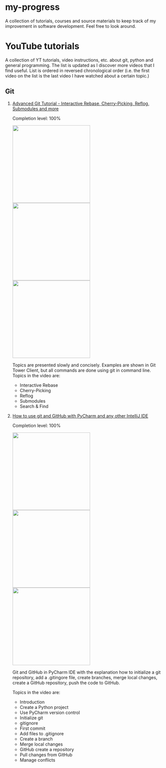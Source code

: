 # my-progress
A collection of tutorials, courses and source materials to keep track of my improvement in software development. Feel free to look around.



# YouTube tutorials

A collection of YT tutorials, video instructions, etc. about git, python and general programming. The list is updated as I discover more videos that I find useful. List is ordered in reversed chronological order (i.e. the first video on the list is the last video I have watched about a certain topic.)

## Git

1. [Advanced Git Tutorial - Interactive Rebase, Cherry-Picking, Reflog, Submodules and more](https://www.youtube.com/watch?v=qsTthZi23VE)

    Completion level: 100%
    
    <img src="https://user-images.githubusercontent.com/37661642/148548858-c854fb5b-2ede-4780-adf2-ca6ebb126f31.png" width="250"> <img src="https://user-images.githubusercontent.com/37661642/148550853-af24b14c-9469-4e27-bd0b-45a6e3dc3cca.png" width="250"> <img src="https://user-images.githubusercontent.com/37661642/148550905-305a6ace-c202-4cfe-9c51-9885997f1d45.png" width="250">
    
    Topics are presented slowly and concisely. Examples are shown in Git Tower Client, but all commands are done using git in command line. Topics in the video are: 
    - Interactive Rebase 
    - Cherry-Picking 
    - Reflog
    - Submodules
    - Search & Find

2. [How to use git and GitHub with PyCharm and any other IntelliJ IDE](https://www.youtube.com/watch?v=dBMHuIWbF_k)

    Completion level: 100%
    
    <img src="https://user-images.githubusercontent.com/37661642/148552555-95ff4d46-f116-44ba-8538-b8ec4854a6c7.png" width="250"> <img src="https://user-images.githubusercontent.com/37661642/148552562-a7423434-295d-460d-b5dd-adb1c05c36ec.png" width="250"> <img src="https://user-images.githubusercontent.com/37661642/148552569-36bcb769-16c4-4214-8e98-9047193b2fd0.png" width="250">
    
    Git and GitHub in PyCharm IDE with the explanation how to initialize a git repository, add a .gitingore file, create branches, merge local changes, create a GitHub repository, push the code to GitHub.
    
    Topics in the video are: 
    - Introduction
    - Create a Python project
    - Use PyCharm version control
    - Initialize git
    - gitignore
    - First commit
    - Add files to .gitignore 
    - Create a branch
    - Merge local changes
    - GitHub create a repository
    - Pull changes from GitHub
    - Manage conflicts

